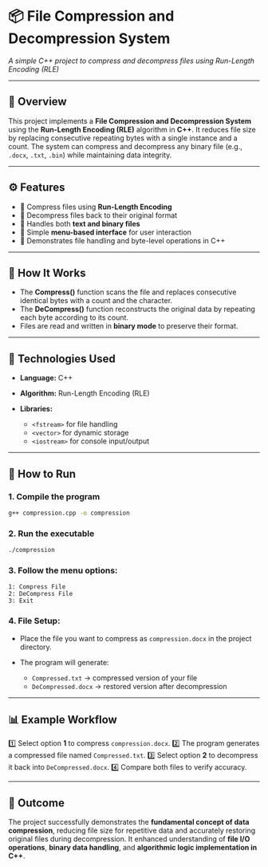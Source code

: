 # 📦 File Compression and Decompression System

*A simple C++ project to compress and decompress files using Run-Length Encoding (RLE)*

---

## 🧩 **Overview**

This project implements a **File Compression and Decompression System** using the **Run-Length Encoding (RLE)** algorithm in **C++**. It reduces file size by replacing consecutive repeating bytes with a single instance and a count. The system can compress and decompress any binary file (e.g., `.docx`, `.txt`, `.bin`) while maintaining data integrity.

---

## ⚙️ **Features**

* 🔹 Compress files using **Run-Length Encoding**
* 🔹 Decompress files back to their original format
* 🔹 Handles both **text and binary files**
* 🔹 Simple **menu-based interface** for user interaction
* 🔹 Demonstrates file handling and byte-level operations in C++

---

## 🧠 **How It Works**

* The **Compress()** function scans the file and replaces consecutive identical bytes with a count and the character.
* The **DeCompress()** function reconstructs the original data by repeating each byte according to its count.
* Files are read and written in **binary mode** to preserve their format.

---

## 🧰 **Technologies Used**

* **Language:** C++
* **Algorithm:** Run-Length Encoding (RLE)
* **Libraries:**

  * `<fstream>` for file handling
  * `<vector>` for dynamic storage
  * `<iostream>` for console input/output

---

## 🚀 **How to Run**

### 1. **Compile the program**

```bash
g++ compression.cpp -o compression
```

### 2. **Run the executable**

```bash
./compression
```

### 3. **Follow the menu options:**

```
1: Compress File
2: DeCompress File
3: Exit
```

### 4. **File Setup:**

* Place the file you want to compress as `compression.docx` in the project directory.
* The program will generate:

  * `Compressed.txt` → compressed version of your file
  * `DeCompressed.docx` → restored version after decompression

---

## 📊 **Example Workflow**

1️⃣ Select option **1** to compress `compression.docx`.
2️⃣ The program generates a compressed file named `Compressed.txt`.
3️⃣ Select option **2** to decompress it back into `DeCompressed.docx`.
4️⃣ Compare both files to verify accuracy.

---

## 🎯 **Outcome**

The project successfully demonstrates the **fundamental concept of data compression**, reducing file size for repetitive data and accurately restoring original files during decompression. It enhanced understanding of **file I/O operations**, **binary data handling**, and **algorithmic logic implementation in C++**.
